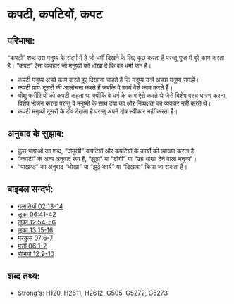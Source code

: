 # कपटी, कपटियों, कपट #

## परिभाषा: ##

“कपटी” शब्द उस मनुष्य के संदर्भ में है जो धर्मी दिखने के लिए कुछ करता है परन्तु गुप्त में बुरे काम करता है। “कपट” ऐसा व्यवहार जो मनुष्यों को धोखा दे कि वह धर्मी जन है।

* कपटी मनुष्य अच्छे काम करते हुए दिखाना चाहते हैं कि मनुष्य उन्हें अच्छा मनुष्य समझें।
* कपटी प्रायः दूसरों की आलोचना करते हैं जबकि वे स्वयं वैसे काम करते हैं।
* यीशु फरीसियों को कपटी कहता था क्योंकि वे धर्म के काम ऐसे करते थे जैसे विशेष वस्त्र धारण करना, विशेष भोजन करना परन्तु वे मनुष्यों के साथ दया का और निष्पक्षता का व्यवहार नहीं करते थे।
* कपटी मनुष्यों दूसरों के दोष देखता है परन्तु अपने दोष स्वीकार नहीं करता है।

## अनुवाद के सुझाव: ##

* कुछ भाषाओं का शब्द, “दोमुखी” कपटियों और कपटियों के कार्यों की व्याख्या करता है
* “कपटी” के अन्य अनुवाद रूप हैं, “झूठा” या “ढोंगी” या “उग्र धोखा देने वाला मनुष्य”।
* “पाखण्ड” का अनुवाद “धोखा” या “झूठे कार्य” या “दिखावा” किया जा सकता है।

## बाइबल सन्दर्भ: ##

* [गलातियों 02:13-14](rc://en/tn/help/gal/02/13)
* [लूका 06:41-42](rc://en/tn/help/luk/06/41)
* [लूका 12:54-56](rc://en/tn/help/luk/12/54)
* [लूका 13:15-16](rc://en/tn/help/luk/13/15)
* [मरकुस 07:6-7](rc://en/tn/help/mrk/07/06)
* [मत्ती 06:1-2](rc://en/tn/help/mat/06/01)
* [रोमियो 12:9-10](rc://en/tn/help/rom/12/09)


## शब्द तथ्य: ##

* Strong's: H120, H2611, H2612, G505, G5272, G5273
